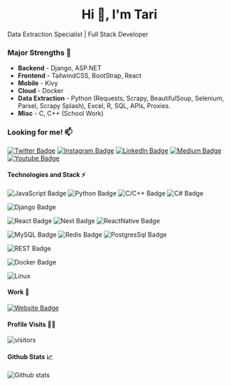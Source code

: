 <h1 align="center">Hi 👋, I'm Tari</h1>

Data Extraction Specialist | Full Stack Developer

### Major Strengths 💪

- <b>Backend</b> - Django, ASP.NET
- <b>Frontend</b> - TailwindCSS, BootStrap, React
- <b>Mobile</b> - Kivy
- <b>Cloud</b> - Docker
- <b>Data Extraction</b> - Python (Requests, Scrapy, BeautifulSoup, Selenium, Parsel, Scrapy Splash), Excel, R, SQL, APIs, Proxies.
- <b>Misc</b> - C, C++ (School Work)

  
### Looking for me! 📫

[![Twitter Badge](https://img.shields.io/badge/Twitter-1DA1F2?style=for-the-badge&logo=twitter&logoColor=white
)](https://x.com/tariyekorogha)
[![Instagram Badge](https://img.shields.io/badge/Instagram-E4405F?style=for-the-badge&logo=instagram&logoColor=white
)](https://www.instagram.com/atari.can/)
[![LinkedIn Badge](https://img.shields.io/badge/LinkedIn-0077B5?style=for-the-badge&logo=linkedin&logoColor=white
)](https://www.linkedin.com/in/tari-yekorogha/)
[![Medium Badge](https://img.shields.io/badge/Medium-12100E?style=for-the-badge&logo=medium&logoColor=white
)](https://medium.com/@tariyekorogha)
[![Youtube Badge](https://img.shields.io/badge/Youtube-FF0000?style=for-the-badge&logo=youtube&logoColor=white
)](https://www.youtube.com/@tariyekorogha4980)

#### Technologies and Stack ⚡️

![JavaScript Badge](https://img.shields.io/badge/JavaScript-F7DF1E?style=for-the-badge&logo=javascript&logoColor=black)
![Python Badge](https://img.shields.io/badge/Python-3776AB?style=for-the-badge&logo=python&logoColor=white)
![C/C++ Badge](https://img.shields.io/badge/C/C++-00599C?style=for-the-badge&logo=c%2B%2B&logoColor=white)
![C# Badge](https://img.shields.io/badge/C%23-239120?style=for-the-badge&logo=c-sharp&logoColor=white)



![Django Badge](https://img.shields.io/badge/Django-092E20?style=for-the-badge&logo=django&logoColor=white)

![React Badge](https://img.shields.io/badge/React-20232A?style=for-the-badge&logo=react&logoColor=61DAFB)
![Next Badge](https://img.shields.io/badge/Next-black?style=for-the-badge&logo=next.js&logoColor=white)
![ReactNative Badge](https://img.shields.io/badge/React_Native-20232A?style=for-the-badge&logo=react&logoColor=61DAFB)


![MySQL Badge](https://img.shields.io/badge/MySQL-00000F?style=for-the-badge&logo=mysql&logoColor=white)
![Redis Badge](https://img.shields.io/badge/Redis-DC382D?style=for-the-badge&logo=redis&logoColor=white)
![PostgresSql Badge](https://img.shields.io/badge/PostgresSql-336791?style=for-the-badge&logo=postgresql&logoColor=white)

![REST Badge](https://img.shields.io/badge/REST-02569B?style=for-the-badge&logo=swagger&logoColor=white)


![Docker Badge](https://img.shields.io/badge/Docker-2CA5E0?style=for-the-badge&logo=docker&logoColor=white)


![Linux](https://img.shields.io/badge/Linux-FCC624?style=for-the-badge&logo=linux&logoColor=black)



#### Work 💼

[![Website Badge](https://img.shields.io/badge/Portfolio_Website-232C2E?style=for-the-badge&logo=atandt&logoColor=white
)](https://upwork.com/freelancers/tariy)

#### Profile Visits 🕵️‍♂️

![visitors](https://komarev.com/ghpvc/?username=kingtroga&style=for-the-badge)

#### Github Stats 📈

![Github stats](https://github-readme-stats.vercel.app/api?username=kingtroga&count_private=true&theme=dark)
 
